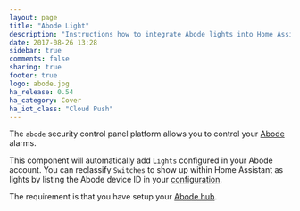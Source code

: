 ```yaml
---
layout: page
title: "Abode Light"
description: "Instructions how to integrate Abode lights into Home Assistant."
date: 2017-08-26 13:28
sidebar: true
comments: false
sharing: true
footer: true
logo: abode.jpg
ha_release: 0.54
ha_category: Cover
ha_iot_class: "Cloud Push"
---
```


The `abode` security control panel platform allows you to control your [Abode](https://goabode.com/) alarms.

This component will automatically add `Lights` configured in your Abode account. You can reclassify `Switches` to show up within Home Assistant as lights by listing the Abode device ID in your [configuration](/components/abode/#configuration).

The requirement is that you have setup your [Abode hub](/components/abode/).
